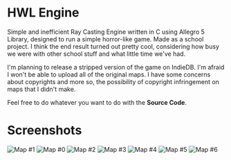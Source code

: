 # HWL Engine
Simple and inefficient Ray Casting Engine written in C using Allegro 5 Library, designed to run a simple horror-like game. Made as a school project.
I think the end result turned out pretty cool, considering how busy we were with other school stuff and what little time we've had.

I'm planning to release a stripped version of the game on IndieDB. I'm afraid I won't be able to upload all of the original maps. 
I have some concerns about copyrights and more so, the possibility of copyright infringement on maps that I didn't make. 

Feel free to do whatever you want to do with the **Source Code**.

# Screenshots 
![Map #1](https://github.com/MartyLocke/HWLEngine/blob/main/IMAGES/1.png?raw=true)
![Map #0](https://github.com/MartyLocke/HWLEngine/blob/main/IMAGES/2.png?raw=true)
![Map #2](https://github.com/MartyLocke/HWLEngine/blob/main/IMAGES/3.png?raw=true)
![Map #3](https://github.com/MartyLocke/HWLEngine/blob/main/IMAGES/4.png?raw=true)
![Map #4](https://github.com/MartyLocke/HWLEngine/blob/main/IMAGES/5.png?raw=true)
![Map #5](https://github.com/MartyLocke/HWLEngine/blob/main/IMAGES/6.png?raw=true)
![Map #6](https://github.com/MartyLocke/HWLEngine/blob/main/IMAGES/7.png?raw=true)
